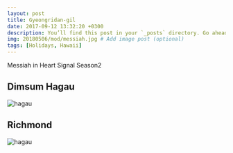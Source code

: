```yaml
---
layout: post
title: Gyeongridan-gil
date: 2017-09-12 13:32:20 +0300
description: You’ll find this post in your `_posts` directory. Go ahead and edit it and re-build the site to see your changes. # Add post description (optional)
img: 20180506/mod/messiah.jpg # Add image post (optional)
tags: [Holidays, Hawaii]
---
```


Messiah in Heart Signal Season2

## Dimsum Hagau
![hagau]({{site.baseurl}}/assets/img/20180506/mod/hagau.jpg)

## Richmond
![hagau]({{site.baseurl}}/assets/img/20180506/mod/richmond.jpg)
